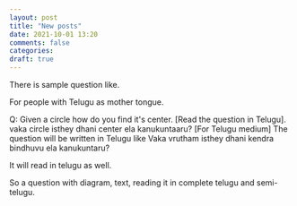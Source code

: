```yaml
---
layout: post
title: "New posts"
date: 2021-10-01 13:20
comments: false
categories:
draft: true
---
```


There is sample question like.

For people with Telugu as mother tongue.

Q: Given a circle how do you find it's center.
[Read the question in Telugu]. vaka circle isthey dhani center ela kanukuntaaru?
[For Telugu medium] The question will be written in Telugu like 
Vaka vrutham isthey dhani kendra bindhuvu ela kanukuntaru?

It will read in telugu as well. 

So a question with diagram, text, reading it in complete telugu and semi-telugu.
